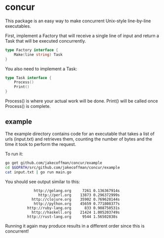 concur
======

This package is an easy way to make concurrent Unix-style line-by-line executables.

First, implement a Factory that will receive a single line of input and return a
Task that will be executed concurrently. 

```go
type Factory interface {
	Make(line string) Task
}
```

You also need to implement a Task:

```go
type Task interface {
	Process()
	Print()
}
```

Process() is where your actual work will be done. Print() will be called once
Process() is complete.

example
-------

The example directory contains code for an executable that takes a list of urls (input.txt)
and retrieves them, counting the number of bytes and the time it took to perform the request.

To run it:
```sh
go get github.com/jakecoffman/concur/example
cd $GOPATH/src/github.com/jakecoffman/concur/example
cat input.txt | go run main.go
```

You should see output similar to this:

```
             http://golang.org     7261 0.136367914s
               http://perl.org    13873 0.296372999s
            http://clojure.org    35902 0.769628144s
             http://python.org    45659 0.771808377s
          http://ruby-lang.org      833 0.908750531s
            http://haskell.org    21424 1.005203749s
          http://rust-lang.org     9544 1.56502838s
```

Running it again may produce results in a different order since this is concurrent!
